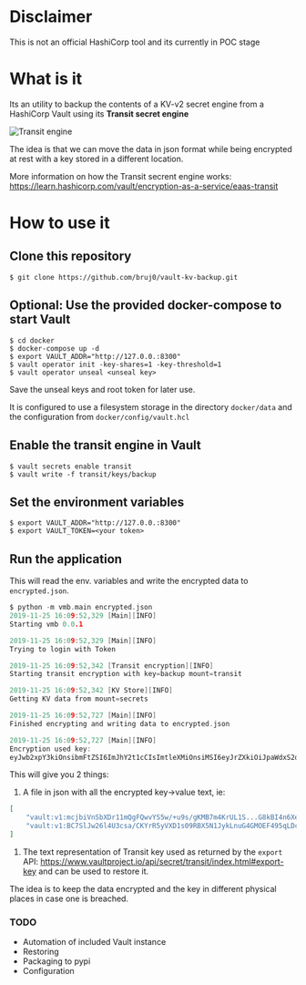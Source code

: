 # Disclaimer
This is not an official HashiCorp tool and its currently in POC stage

# What is it
Its an utility to backup the contents of a KV-v2 secret engine from a HashiCorp Vault using its **Transit secret engine**

![Transit engine](https://d33wubrfki0l68.cloudfront.net/cdaa6b27e251650a51c48cfe22fd860335196fc2/999b0/static/img/vault-encryption.png)

The idea is that we can move the data in json format while being encrypted at rest with a key stored in a different location.

More information on how the Transit secrent engine works: https://learn.hashicorp.com/vault/encryption-as-a-service/eaas-transit

# How to use it

## Clone this repository
```
$ git clone https://github.com/bruj0/vault-kv-backup.git
```
## Optional: Use the provided docker-compose to start Vault
```
$ cd docker
$ docker-compose up -d
$ export VAULT_ADDR="http://127.0.0.:8300"
$ vault operator init -key-shares=1 -key-threshold=1
$ vault operator unseal <unseal key>
```
Save the unseal keys and root token for later use.

It is configured to use a filesystem storage in the directory `docker/data` and the configuration from `docker/config/vault.hcl`

## Enable the transit engine in Vault

```
$ vault secrets enable transit
$ vault write -f transit/keys/backup
```

## Set the environment variables

```
$ export VAULT_ADDR="http://127.0.0.:8300"
$ export VAULT_TOKEN=<your token>
```
## Run the application
This will read the env. variables and write the encrypted data to `encrypted.json`.
```c
$ python -m vmb.main encrypted.json
2019-11-25 16:09:52,329 [Main][INFO]
Starting vmb 0.0.1

2019-11-25 16:09:52,329 [Main][INFO]
Trying to login with Token

2019-11-25 16:09:52,342 [Transit encryption][INFO]
Starting transit encryption with key=backup mount=transit

2019-11-25 16:09:52,342 [KV Store][INFO]
Getting KV data from mount=secrets

2019-11-25 16:09:52,727 [Main][INFO]
Finished encrypting and writing data to encrypted.json

2019-11-25 16:09:52,727 [Main][INFO]
Encryption used key:
eyJwb2xpY3kiOnsibmFtZSI6ImJhY2t1cCIsImtleXMiOnsiMSI6eyJrZXkiOiJpaWdxS2dielFrMVgrN2tT...fV19fQo=
```

This will give you 2 things:
1. A file in json with all the encrypted key->value text, ie:

```json
[
    "vault:v1:mcjbiVnSbXDr11mQgFQwvYS5w/+u9s/gKMB7m4KrUL1S...G8kBI4n6XeAZv/c",
    "vault:v1:BC7SlJw26l4U3csa/CKYrR5yVXD1s09RBX5N1JykLnuG4GMOEF495qLDcIn3OY1BMMdBqGrBfHb9W/...",
]
```
1. The text representation of Transit key used as returned by the `export` API: https://www.vaultproject.io/api/secret/transit/index.html#export-key and can be used to restore it.

The idea is to keep the data encrypted and the key in different physical places in case one is breached. 

### TODO
* Automation of included Vault instance
* Restoring
* Packaging to pypi
* Configuration